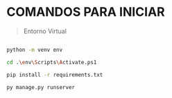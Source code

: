 # COMANDOS PARA INICIAR

>Entorno Virtual

```bash

python -m venv env

cd .\env\Scripts\Activate.ps1

pip install -r requirements.txt

py manage.py runserver

```